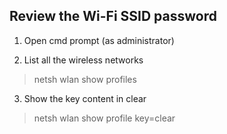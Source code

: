 ## Review the Wi-Fi SSID password

1. Open cmd prompt (as administrator)

2. List all the wireless networks 
> netsh wlan show profiles

3. Show the key content in clear
> netsh wlan show profile <ssid> key=clear



